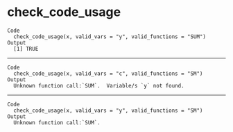 # check_code_usage

    Code
      check_code_usage(x, valid_vars = "y", valid_functions = "SUM")
    Output
      [1] TRUE

---

    Code
      check_code_usage(x, valid_vars = "c", valid_functions = "SM")
    Output
      Unknown function call:`SUM`.  Variable/s `y` not found.

---

    Code
      check_code_usage(x, valid_vars = "y", valid_functions = "SM")
    Output
      Unknown function call:`SUM`.

